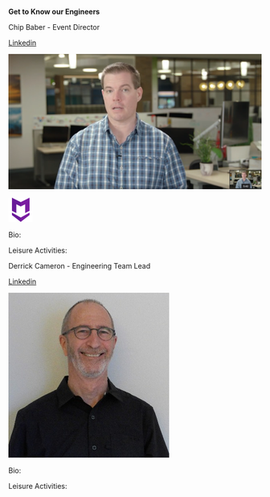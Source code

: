 **Get to Know our Engineers**

Chip Baber - Event Director

[Linkedin](https://www.linkedin.com/in/chipbaber)

 ![](img/chip.png)

![alt text](https://github.com/adam-p/markdown-here/raw/master/src/common/images/icon48.png "Logo Title Text 1")

Bio:

Leisure Activities:

 Derrick Cameron - Engineering Team Lead

 [Linkedin](https://www.linkedin.com/in/derrick-cameron-b96408)

  ![](img/derrick.png)
 
 Bio:

 Leisure Activities:

